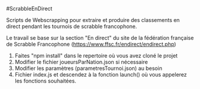 #ScrabbleEnDirect

Scripts de Webscrapping pour extraire et produire des classements en direct pendant les tournois de scrabble francophone.

Le travail se base sur la section "En direct" du site de la fédération française de Scrabble Francophone (https://www.ffsc.fr/endirect/endirect.php)

1. Faites "npm install" dans le repertoire où vous avez cloné le projet
2. Modifier le fichier joueursParNation.json si nécessaire
3. Modifier les paramètres (parametresTournoi.json) au besoin
4. Fichier index.js et descendez à la fonction launch() où vous appelerez les fonctions souhaitées.
